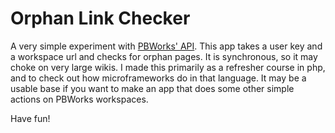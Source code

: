 Orphan Link Checker
======================
A very simple experiment with [PBWorks' API](http://pbworks.com/api_v2/). This app takes a user key and a workspace url and checks for orphan pages. It is synchronous, so it may choke on very large wikis. I made this primarily as a refresher course in php, and to check out how microframeworks do in that language. It may be a usable base if you want to make an app that does some other simple actions on PBWorks workspaces.

Have fun!